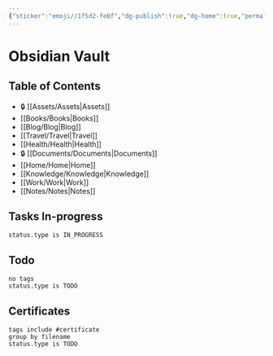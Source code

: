 ```yaml
---
{"sticker":"emoji//1f5d2-fe0f","dg-publish":true,"dg-home":true,"permalink":"/readme/","tags":["gardenEntry"],"dgPassFrontmatter":true}
---
```


# Obsidian Vault
## Table of Contents
- 🔒 [[Assets/Assets\|Assets]]
- [[Books/Books\|Books]]
- [[Blog/Blog\|Blog]]
- [[Travel/Travel\|Travel]]
- [[Health/Health\|Health]]
- 🔒 [[Documents/Documents\|Documents]]
- [[Home/Home\|Home]]
- [[Knowledge/Knowledge\|Knowledge]]
- [[Work/Work\|Work]]
- [[Notes/Notes\|Notes]]
## Tasks In-progress
```tasks
status.type is IN_PROGRESS
```
## Todo
```tasks
no tags
status.type is TODO
```
## Certificates
```tasks
tags include #certificate
group by filename
status.type is TODO
```
